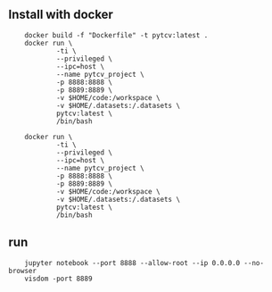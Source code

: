 
## Install with docker

        docker build -f "Dockerfile" -t pytcv:latest .
        docker run \
                -ti \
                --privileged \
                --ipc=host \
                --name pytcv_project \
                -p 8888:8888 \
                -p 8889:8889 \
                -v $HOME/code:/workspace \
                -v $HOME/.datasets:/.datasets \
                pytcv:latest \
                /bin/bash

        docker run \
                -ti \
                --privileged \
                --ipc=host \
                --name pytcv_project \
                -p 8888:8888 \
                -p 8889:8889 \
                -v $HOME/code:/workspace \
                -v $HOME/.datasets:/.datasets \
                pytcv:latest \
                /bin/bash

## run

        jupyter notebook --port 8888 --allow-root --ip 0.0.0.0 --no-browser
        visdom -port 8889
